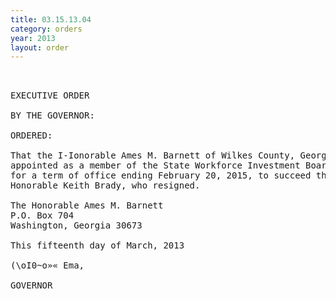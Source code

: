 ```yaml
---
title: 03.15.13.04
category: orders
year: 2013
layout: order
---
```


<pre> 

EXECUTIVE ORDER

BY THE GOVERNOR:

ORDERED:

That the I-Ionorable Ames M. Barnett of Wilkes County, Georgia, is
appointed as a member of the State Workforce Investment Board,
for a term of office ending February 20, 2015, to succeed the
Honorable Keith Brady, who resigned.

The Honorable Ames M. Barnett
P.O. Box 704
Washington, Georgia 30673

This fifteenth day of March, 2013

(\oI0~o»« Ema,

GOVERNOR

</pre>
